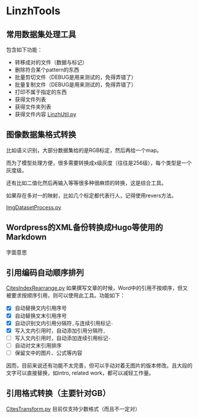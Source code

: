 # LinzhTools
## 常用数据集处理工具
包含如下功能：
- 转移成对的文件（数据与标记）
- 删除符合某个pattern的东西
- 批量剪切文件（DEBUG是用来测试的，免得弄错了）
- 批量复制文件（DEBUG是用来测试的，免得弄错了）
- 打印不属于指定的东西
- 获得文件列表
- 获得文件夹列表
- 获得文件内容
[LinzhUtil.py](https://github.com/Linzh7/LinzhTools/blob/master/LinzhUtil.py)

## 图像数据集格式转换
比如语义识别，大部分数据集给的是RGB标定，然后再给一个map。

而为了模型处理方便，很多需要转换成x级灰度（往往是256级），每个类型是一个灰度级。

还有比如二值化然后再输入等等很多种很麻烦的转换，这是综合工具。

如果存在多对一的映射，比如几个标定都代表行人，记得使用revers方法。

[ImgDatasetProcess.py](https://github.com/Linzh7/LinzhTools/blob/master/ImgDatasetProcess.py)

## Wordpress的XML备份转换成Hugo等使用的Markdown
字面意思

## 引用编码自动顺序排列
[CitesIndexRearrange.py](https://github.com/Linzh7/LinzhTools/blob/master/DocumentTools/CitesIndexRearrange.py)
如果撰写文章的时候，Word中的引用不按顺序，但又被要求按顺序引用，则可以使用此工具。功能如下：
- [x] 自动替换文内引用序号
- [x] 自动替换文末引用序号
- [x] 自动识别文内引用分隔符`,`与连续引用标记`-`
- [x] 写入文内引用时，自动添加引用分隔符`,`
- [ ] 写入文内引用时，自动添加连续引用标记`-`
- [ ] 自动对文末引用排序
- [ ] 保留文中的图片、公式等内容

因而，目前来说还有功能不太完善，但可以手动对着无图片的版本修改。且大段的文字可以直接替换，如intro, related work，都可以减轻工作量。

## 引用格式转换（主要针对GB）
[CitesTransform.py](https://github.com/Linzh7/LinzhTools/blob/master/DocumentTools/CitesTransform.py)
目前仅支持少数格式（而且不一定对）

